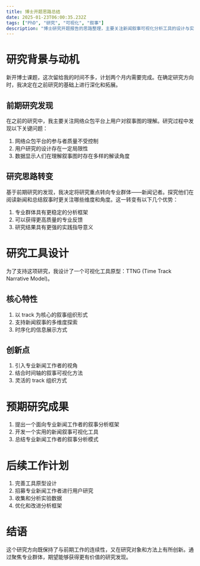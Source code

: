 ```yaml
---
title: 博士开题思路总结
date: 2025-01-23T06:00:35.232Z
tags: ["PhD", "研究", "可视化", "叙事"]
description: "博士研究开题报告的思路整理，主要关注新闻叙事可视化分析工具的设计与实现"
---
```


# 研究背景与动机

新开博士课题，这次留给我的时间不多，计划两个月内需要完成。在确定研究方向时，我决定在之前研究的基础上进行深化和拓展。

## 前期研究发现

在之前的研究中，我主要关注网络众包平台上用户对叙事图的理解。研究过程中发现以下关键问题：

1. 网络众包平台的参与者质量不受控制
2. 用户研究的设计存在一定局限性
3. 数据显示人们在理解叙事图时存在多样的解读角度

## 研究思路转变

基于前期研究的发现，我决定将研究重点转向专业群体——新闻记者。探究他们在阅读新闻和总结叙事时更关注哪些维度和角度。这一转变有以下几个优势：

1. 专业群体具有更稳定的分析框架
2. 可以获得更高质量的专业反馈
3. 研究结果具有更强的实践指导意义

# 研究工具设计

为了支持这项研究，我设计了一个可视化工具原型：TTNG (Time Track Narrative Model)。

## 核心特性

1. 以 track 为核心的叙事组织形式
2. 支持新闻叙事的多维度探索
3. 时序化的信息展示方式

## 创新点

1. 引入专业新闻工作者的视角
2. 结合时间轴的叙事可视化方法
3. 灵活的 track 组织方式

# 预期研究成果

1. 提出一个面向专业新闻工作者的叙事分析框架
2. 开发一个实用的新闻叙事可视化工具
3. 总结专业新闻工作者的叙事分析模式

# 后续工作计划

1. 完善工具原型设计
2. 招募专业新闻工作者进行用户研究
3. 收集和分析实验数据
4. 优化和改进分析框架

# 结语

这个研究方向既保持了与前期工作的连续性，又在研究对象和方法上有所创新。通过聚焦专业群体，期望能够获得更有价值的研究发现。
